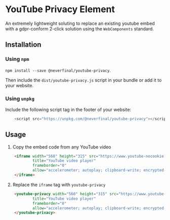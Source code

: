 # YouTube Privacy Element

An extremely lightweight soluting to replace an existing youtube embed with a 
gdpr-conform 2-click solution using the `WebComponents` standard.

## Installation

### Using `npm`

`npm install --save @neverfinal/youtube-privacy`. 

Then include the `dist/youtube-privacy.js` script in your bundle or add it to your website.

### Using `unpkg`

Include the following script tag in the footer of your website:

```js
    <script src="https://unpkg.com/@neverfinal/youtube-privacy"></script>
```

## Usage

1. Copy the embed code from any YouTube video
```html
    <iframe width="560" height="315" src="https://www.youtube-nocookie.com/embed/xxxxxx"
            title="YouTube video player"
            frameborder="0"
            allow="accelerometer; autoplay; clipboard-write; encrypted-media; gyroscope; picture-in-picture" allowfullscreen>
    </iframe>
```

2. Replace the `iframe` tag with `youtube-privacy`

```html
    <youtube-privacy width="560" height="315" src="https://www.youtube-nocookie.com/embed/xxxxxx"
            title="YouTube video player"
            frameborder="0"
            allow="accelerometer; autoplay; clipboard-write; encrypted-media; gyroscope; picture-in-picture" allowfullscreen>
    </youtube-privacy>
```

